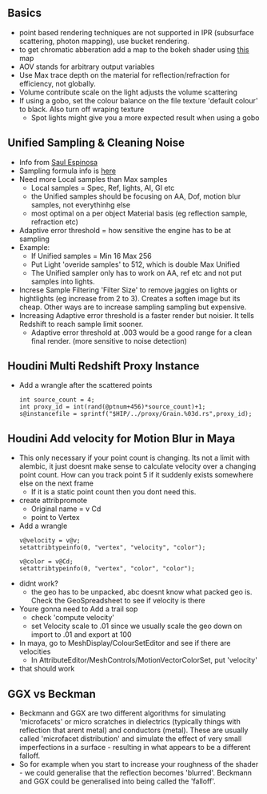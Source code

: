 ## Basics
- point based rendering techniques are not supported in IPR (subsurface scattering, photon mapping), use bucket rendering.
- to get chromatic abberation add a map to the bokeh shader using [this](https://docs.redshift3d.com/display/RSDOCS/Bokeh?product=maya#Bokeh-UseBokehImage/ImageNormalization) map
- AOV stands for arbitrary output variables
- Use Max trace depth on the material for reflection/refraction for efficiency, not globally.
- Volume contribute scale on the light adjusts the volume scattering
- If using a gobo, set the colour balance on the file texture 'default colour' to black. Also turn off wraping texture
  - Spot lights might give you a more expected result when using a gobo

## Unified Sampling & Cleaning Noise
- Info from [Saul Espinosa](https://www.youtube.com/watch?v=25YZ--F1aAQ&t=1s)
- Sampling formula info is [here](https://imgur.com/zqL9BBM)
- Need more Local samples than Max samples
  - Local samples = Spec, Ref, lights, AI, GI etc
  - the Unified samples should be focusing on AA, Dof, motion blur samples, not everythinhg else
  - most optimal on a per object Material basis (eg reflection sample, refraction etc)
- Adaptive error threshold = how sensitive the engine has to be at sampling
- Example:
  - If Unified samples = Min 16 Max 256
  - Put Light 'overide samples' to 512, which is double Max Unified
  - The Unified sampler only has to work on AA, ref etc and not put samples into lights.
- Increse Sample Filtering 'Filter Size' to remove jaggies on lights or hightlights (eg increase from 2 to 3). Creates a soften image but its cheap. Other ways are to increase sampling sampling but expensive.
- Increasing Adaptive error threshold is a faster render but noisier. It tells Redshift to reach sample limit sooner.
  - Adaptive error threshold at .003 would be a good range for a clean final render. (more sensitive to noise detection)
## Houdini Multi Redshift Proxy Instance
- Add a wrangle after the scattered points
  ```
  int source_count = 4;
  int proxy_id = int(rand(@ptnum+456)*source_count)+1;
  s@instancefile = sprintf("$HIP/../proxy/Grain.%03d.rs",proxy_id);
  ```
## Houdini Add velocity for Motion Blur in Maya
- This only necessary if your point count is changing. Its not a limit with alembic, it just doesnt make sense to calculate velocity over a changing point count. How can you track point 5 if it suddenly exists somewhere else on the next frame
  - If it is a static point count then you dont need this.
- create attribpromote
  - Original name = v Cd
  - point to Vertex
- Add a wrangle
  ```
  v@velocity = v@v;
  setattribtypeinfo(0, "vertex", "velocity", "color");

  v@color = v@Cd;
  setattribtypeinfo(0, "vertex", "color", "color");
  ```
- didnt work?
  - the geo has to be unpacked, abc doesnt know what packed geo is. Check the GeoSpreadsheet to see if velocity is there 
- Youre gonna need to Add a trail sop
  - check  'compute velocity'
  - set Velocity scale to .01 since we usually scale the geo down on import to .01 and export at 100
- In maya, go to MeshDisplay/ColourSetEditor and see if there are velocities
  - In AttributeEditor/MeshControls/MotionVectorColorSet, put 'velocity'
- that should work
## GGX vs Beckman
- Beckmann and GGX are two different algorithms for simulating 'microfacets' or micro scratches in dielectrics (typically things with reflection that arent metal) and conductors (metal). These are usually called 'microfacet distribution' and simulate the effect of very small imperfections in a surface - resulting in what appears to be a different falloff.
- So for example when you start to increase your roughness of the shader - we could generalise that the reflection becomes 'blurred'. Beckmann and GGX could be generalised into being called the 'falloff'.
